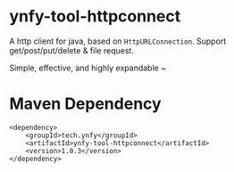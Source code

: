 # ynfy-tool-httpconnect

A http client for java, based on `HttpURLConnection`. Support get/post/put/delete & file request. 

Simple, effective, and highly expandable ~



# Maven Dependency
```
<dependency>
    <groupId>tech.ynfy</groupId>
    <artifactId>ynfy-tool-httpconnect</artifactId>
    <version>1.0.3</version>
</dependency>
```


